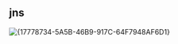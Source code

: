 ## jns
![{17778734-5A5B-46B9-917C-64F7948AF6D1}](https://github.com/user-attachments/assets/8fbf3087-15f8-46fc-8084-793469246950)
